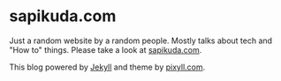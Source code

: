 # sapikuda.com
Just a random website by a random people. Mostly talks about tech and "How to" things. Please take a look at [sapikuda.com](http://sapikuda.com).

This blog powered by [Jekyll](http://jekyllrb.com/) and theme by [pixyll.com](http://pixyll.com/).
